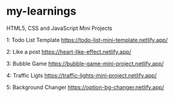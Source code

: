 # my-learnings

HTML5, CSS and JavaScript Mini Projects

1:                Todo List Template                       https://todo-list-mini-template.netlify.app/

2:                Like a post                              https://heart-like-effect.netlify.app/

3:                Bubble Game                              https://bubble-game-mini-project.netlify.app/

4:                Traffic Ligts                            https://traffic-lights-mini-project.netlify.app/

5:                Background Changer                       https://option-bg-changer.netlify.app/


